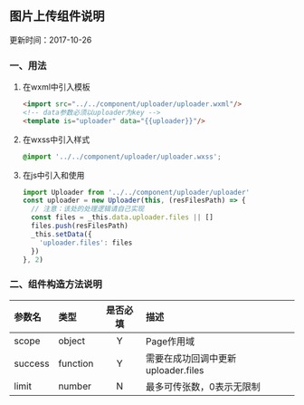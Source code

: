 ## 图片上传组件说明
更新时间：2017-10-26

### 一、用法
1. 在wxml中引入模板
   ``` html
   <import src="../../component/uploader/uploader.wxml"/>
   <!-- data参数必须以uploader为key -->
   <template is="uploader" data="{{uploader}}"/>
   ```

2. 在wxss中引入样式
   ```scss
   @import '../../component/uploader/uploader.wxss';
   ```

3. 在js中引入和使用
    ```javascript
    import Uploader from '../../component/uploader/uploader'
    const uploader = new Uploader(this, (resFilesPath) => {
      // 注意：该处的处理逻辑请自己实现
      const files = _this.data.uploader.files || []
      files.push(resFilesPath)
      _this.setData({
        'uploader.files': files
      })
    }, 2)
    ```  

### 二、组件构造方法说明
| 参数名       | 类型      |是否必填  |描述                                |
|:----------- |:-------- |:-------:|:--------------------------------- |
| scope       | object   |Y        |Page作用域                          |
| success     | function |Y        |需要在成功回调中更新 uploader.files   |
| limit       | number   |N        |最多可传张数，0表示无限制              | 
